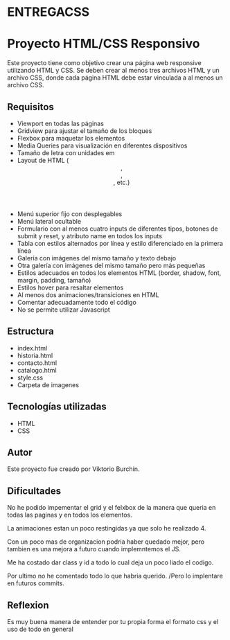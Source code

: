 # ENTREGACSS
# Proyecto HTML/CSS Responsivo

Este proyecto tiene como objetivo crear una página web responsive utilizando HTML y CSS. Se deben crear al menos tres archivos HTML y un archivo CSS, donde cada página HTML debe estar vinculada a al menos un archivo CSS.

## Requisitos

- Viewport en todas las páginas
- Gridview para ajustar el tamaño de los bloques
- Flexbox para maquetar los elementos
- Media Queries para visualización en diferentes dispositivos
- Tamaño de letra con unidades em
- Layout de HTML (<header>, <article>, <section>, etc.)
- Menú superior fijo con desplegables
- Menú lateral ocultable
- Formulario con al menos cuatro inputs de diferentes tipos, botones de submit y reset, y atributo name en todos los inputs
- Tabla con estilos alternados por línea y estilo diferenciado en la primera línea
- Galería con imágenes del mismo tamaño y texto debajo
- Otra galería con imágenes del mismo tamaño pero más pequeñas
- Estilos adecuados en todos los elementos HTML (border, shadow, font, margin, padding, tamaño)
- Estilos hover para resaltar elementos
- Al menos dos animaciones/transiciones en HTML
- Comentar adecuadamente todo el código
- No se permite utilizar Javascript

## Estructura

- index.html
- historia.html
- contacto.html
- catalogo.html
- style.css
- Carpeta de imagenes

## Tecnologías utilizadas

- HTML
- CSS

## Autor

Este proyecto fue creado por Viktorio Burchin.

## Dificultades

No he podido impementar el grid y el felxbox de la manera que queria en todas las paginas y en todos los elementos.

La animaciones estan un poco restingidas ya que solo he realizado 4.

Con un poco mas de organizacion podria haber quedado mejor, pero tambien es una mejora a futuro cuando implemntemos el JS.

Me ha costado dar class y id a todo lo cual deja un poco liado el codigo.

Por ultimo no he comentado todo lo que habria querido. /Pero lo implentare en futuros commits.

## Reflexion

Es muy buena manera de entender por tu propia forma el formato css y el uso de todo en general
